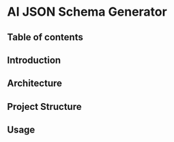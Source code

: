 # AI JSON Schema Generator

## Table of contents

## Introduction


## Architecture

## Project Structure

## Usage


